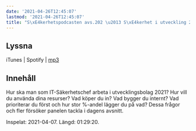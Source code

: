```yaml
---
date: '2021-04-26T12:45:07'
lastmod: '2021-04-26T12:45:07'
title: "S\xE4kerhetspodcasten avs.202 \u2013 S\xE4kerhet i utveckling 2021"
---
```

## Lyssna

iTunes \| Spotify \| [mp3](https://traffic.libsyn.com/secure/sakerhetspodcasten/2021-04-07_PrioITchefMellanStortBolag.mp3)


## Innehåll

Hur ska man som IT-Säkerhetschef arbeta i utvecklingsbolag 2021? Hur vill du använda
dina resurser? Vad köper du in? Vad bygger du internt? Vad prioriterar du först och
hur stor %-andel lägger du på vad? Dessa frågor och fler försöker panelen tackla i dagens avsnitt.

Inspelat: 2021-04-07. Längd: 01:29:20.
